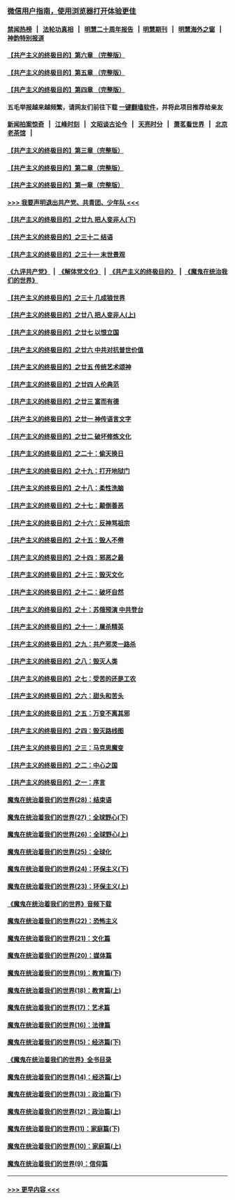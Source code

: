 ### [微信用户指南，使用浏览器打开体验更佳](https://github.com/gfw-breaker/banned-news1/blob/master/indexes/wechat-guide.md?t=0)
#### [禁闻热榜](热点新闻.md?t=0)  &nbsp;&nbsp;|&nbsp;&nbsp; [法轮功真相](https://github.com/gfw-breaker/truth/blob/master/README.md?t=0) &nbsp;&nbsp;|&nbsp;&nbsp; [明慧二十周年报告](https://github.com/gfw-breaker/mh-reports/blob/master/README.md?t=0) &nbsp;&nbsp;|&nbsp;&nbsp;[明慧期刊](https://github.com/gfw-breaker/mh-qikan) &nbsp;&nbsp;|&nbsp;&nbsp; [明慧海外之窗](https://github.com/gfw-breaker/mh-news/blob/master/README.md?t=0) &nbsp;&nbsp;|&nbsp;&nbsp; [神韵特别报道](https://github.com/gfw-breaker/mh-news/blob/master/shenyun.md?t=0)
#### [【共产主义的终极目的】第六章 （完整版）](../pages/nsc422/n11428913.md?t=02131111) 
#### [【共产主义的终极目的】第五章 （完整版）](../pages/nsc422/n11428912.md?t=02131111) 
#### [【共产主义的终极目的】第四章 （完整版）](../pages/nsc422/n11428907.md?t=02131111) 
#### 五毛举报越来越频繁，请网友们前往下载 [一键翻墙软件](https://github.com/gfw-breaker/ssr-accounts)，并将此项目推荐给亲友
#### [新闻拍案惊奇](https://github.com/gfw-breaker/banned-news1/blob/master/pages/link4.md) &nbsp;&nbsp;|&nbsp;&nbsp; [江峰时刻](https://github.com/gfw-breaker/banned-news1/blob/master/pages/link4.md) &nbsp;&nbsp;|&nbsp;&nbsp; [文昭谈古论今](https://github.com/gfw-breaker/banned-news1/blob/master/pages/link4.md) &nbsp;&nbsp;|&nbsp;&nbsp; [天亮时分](https://github.com/gfw-breaker/banned-news1/blob/master/pages/link4.md) &nbsp;&nbsp;|&nbsp;&nbsp; [萧茗看世界](https://github.com/gfw-breaker/banned-news1/blob/master/pages/link4.md) &nbsp;&nbsp;|&nbsp;&nbsp; [北京老茶馆](https://github.com/gfw-breaker/banned-news1/blob/master/pages/link4.md) &nbsp;&nbsp;|&nbsp;&nbsp; 
#### [【共产主义的终极目的】第三章（完整版）](../pages/nsc422/n11428848.md?t=02131111) 
#### [【共产主义的终极目的】第二章（完整版）](../pages/nsc422/n11428831.md?t=02131111) 
#### [【共产主义的终极目的】第一章（完整版）](../pages/nsc422/n11417651.md?t=02131111) 
#### [>>> 我要声明退出共产党、共青团、少年队 <<<](https://github.com/begood0513/goodnews/blob/master/quit/letter.md) 
#### [【共产主义的终极目的】之廿九 把人变非人(下)](../pages/nsc422/n11344140.md?t=02131111) 
#### [【共产主义的终极目的】之三十二 结语](../pages/nsc422/n11360535.md?t=02131111) 
#### [【共产主义的终极目的】之三十一 末世景观](../pages/nsc422/n11351129.md?t=02131111) 
#### [《九评共产党》](https://github.com/begood0513/9ping.md/blob/master/README.md) &nbsp;|&nbsp; [《解体党文化》](../../../../jtdwh.md/blob/master/README.md)  &nbsp;|&nbsp; [《共产主义的终极目的》](../../../../gczydzjmd.md/blob/master/README.md) &nbsp;|&nbsp; [《魔鬼在统治我们的世界》](../../../../mgztzwmdsj.md/blob/master/README.md) 
#### [【共产主义的终极目的】之三十 几成狼世界](../pages/nsc422/n11348280.md?t=02131111) 
#### [【共产主义的终极目的】之廿八 把人变非人(上)](../pages/nsc422/n11340492.md?t=02131111) 
#### [【共产主义的终极目的】之廿七 以恨立国](../pages/nsc422/n11336944.md?t=02131111) 
#### [【共产主义的终极目的】之廿六 中共对抗普世价值](../pages/nsc422/n11324785.md?t=02131111) 
#### [【共产主义的终极目的】之廿五 传统艺术颂神](../pages/nsc422/n11296396.md?t=02131111) 
#### [【共产主义的终极目的】之廿四 人伦典范](../pages/nsc422/n11296397.md?t=02131111) 
#### [【共产主义的终极目的】之廿三 富而有德](../pages/nsc422/n11283598.md?t=02131111) 
#### [【共产主义的终极目的】之廿一 神传语言文字](../pages/nsc422/n11263265.md?t=02131111) 
#### [【共产主义的终极目的】之廿二 破坏修炼文化](../pages/nsc422/n11245728.md?t=02131111) 
#### [【共产主义的终极目的】之二十：偷天换日](../pages/nsc422/n11238846.md?t=02131111) 
#### [【共产主义的终极目的】之十九：打开地狱门](../pages/nsc422/n11206376.md?t=02131111) 
#### [【共产主义的终极目的】之十八：柔性洗脑](../pages/nsc422/n11199994.md?t=02131111) 
#### [【共产主义的终极目的】之十七：颠倒善恶](../pages/nsc422/n11179782.md?t=02131111) 
#### [【共产主义的终极目的】之十六：反神骂祖宗](../pages/nsc422/n11166798.md?t=02131111) 
#### [【共产主义的终极目的】之十五：毁人不倦](../pages/nsc422/n11166792.md?t=02131111) 
#### [【共产主义的终极目的】之十四：邪恶之最](../pages/nsc422/n11150249.md?t=02131111) 
#### [【共产主义的终极目的】之十三：毁灭文化](../pages/nsc422/n11135227.md?t=02131111) 
#### [【共产主义的终极目的】之十二：破坏自然](../pages/nsc422/n11135214.md?t=02131111) 
#### [【共产主义的终极目的】之十：苏俄预演 中共登台](../pages/nsc422/n11118424.md?t=02131111) 
#### [【共产主义的终极目的】之十一：屠杀精英](../pages/nsc422/n11118442.md?t=02131111) 
#### [【共产主义的终极目的】之九：共产邪灵一路杀](../pages/nsc422/n11114139.md?t=02131111) 
#### [【共产主义的终极目的】之八：毁灭人类](../pages/nsc422/n11108503.md?t=02131111) 
#### [【共产主义的终极目的】之七：受苦的还是工农](../pages/nsc422/n11101809.md?t=02131111) 
#### [【共产主义的终极目的】之六：甜头和苦头](../pages/nsc422/n11096971.md?t=02131111) 
#### [【共产主义的终极目的】之五：万变不离其邪](../pages/nsc422/n11091285.md?t=02131111) 
#### [【共产主义的终极目的】之四：毁灭路线图](../pages/nsc422/n11086284.md?t=02131111) 
#### [【共产主义的终极目的】之三：马克思魔变](../pages/nsc422/n11061941.md?t=02131111) 
#### [【共产主义的终极目的】之二：中心之国](../pages/nsc422/n11047728.md?t=02131111) 
#### [【共产主义的终极目的】之一：序言](../pages/nsc422/n11086077.md?t=02131111) 
#### [魔鬼在统治着我们的世界(28)：结束语](../pages/nsc422/n10936246.md?t=02131111) 
#### [魔鬼在统治着我们的世界(27)：全球野心(下)](../pages/nsc422/n10928319.md?t=02131111) 
#### [魔鬼在统治着我们的世界(26)：全球野心(上)](../pages/nsc422/n10900318.md?t=02131111) 
#### [魔鬼在统治着我们的世界(25)：全球化](../pages/nsc422/n10788205.md?t=02131111) 
#### [魔鬼在统治着我们的世界(24)：环保主义(下)](../pages/nsc422/n10695307.md?t=02131111) 
#### [魔鬼在统治着我们的世界(23)：环保主义(上)](../pages/nsc422/n10688613.md?t=02131111) 
#### [《魔鬼在统治着我们的世界》音频下载](../pages/nsc422/n10635553.md?t=02131111) 
#### [魔鬼在统治着我们的世界(22)：恐怖主义](../pages/nsc422/n10614727.md?t=02131111) 
#### [魔鬼在统治着我们的世界(21)：文化篇](../pages/nsc422/n10597706.md?t=02131111) 
#### [魔鬼在统治着我们的世界(20)：媒体篇](../pages/nsc422/n10586579.md?t=02131111) 
#### [魔鬼在统治着我们的世界(19)：教育篇(下)](../pages/nsc422/n10564808.md?t=02131111) 
#### [魔鬼在统治着我们的世界(18)：教育篇(上)](../pages/nsc422/n10526970.md?t=02131111) 
#### [魔鬼在统治着我们的世界(17)：艺术篇](../pages/nsc422/n10499093.md?t=02131111) 
#### [魔鬼在统治着我们的世界(16)：法律篇](../pages/nsc422/n10485969.md?t=02131111) 
#### [魔鬼在统治着我们的世界(15)：经济篇(下)](../pages/nsc422/n10469975.md?t=02131111) 
#### [《魔鬼在统治着我们的世界》全书目录](../pages/nsc422/n10464261.md?t=02131111) 
#### [魔鬼在统治着我们的世界(14)：经济篇(上)](../pages/nsc422/n10457370.md?t=02131111) 
#### [魔鬼在统治着我们的世界(13)：政治篇(下)](../pages/nsc422/n10448270.md?t=02131111) 
#### [魔鬼在统治着我们的世界(12)：政治篇(上)](../pages/nsc422/n10444576.md?t=02131111) 
#### [魔鬼在统治着我们的世界(11)：家庭篇(下)](../pages/nsc422/n10440961.md?t=02131111) 
#### [魔鬼在统治着我们的世界(10)：家庭篇(上)](../pages/nsc422/n10435448.md?t=02131111) 
#### [魔鬼在统治着我们的世界(9)：信仰篇](../pages/nsc422/n10432159.md?t=02131111) 

----
#### [ >>> 更早内容 <<< ](../indexes/nsc422-earlier.md)
